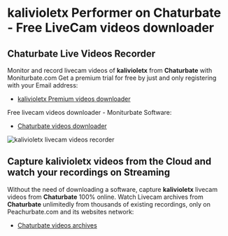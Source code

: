# kalivioletx Performer on Chaturbate - Free LiveCam videos downloader

## Chaturbate Live Videos Recorder

Monitor and record livecam videos of **kalivioletx** from **Chaturbate** with Moniturbate.com
Get a premium trial for free by just and only registering with your Email address:
* [kalivioletx Premium videos downloader](https://moniturbate.com/request-demo-licence-key.html)

Free livecam videos downloader - Moniturbate Software:
* [Chaturbate videos downloader](https://moniturbate.com/moniturbate-download-software.html)

![kalivioletx livecam videos recorder](https://peachurnet.com/templates/moniturbate-software.png)


## Capture kalivioletx videos from the Cloud and watch your recordings on Streaming

Without the need of downloading a software, capture **kalivioletx** livecam videos from **Chaturbate** 100% online.
Watch Livecam archives from **Chaturbate** unlimitedly from thousands of existing recordings, only on Peachurbate.com and its websites network:
* [Chaturbate videos archives](https://peachurnet.com/)